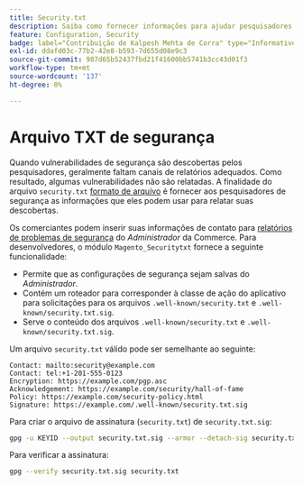 ```yaml
---
title: Security.txt
description: Saiba como fornecer informações para ajudar pesquisadores de segurança a relatar vulnerabilidades.
feature: Configuration, Security
badge: label="Contribuição de Kalpesh Mehta de Corra" type="Informative" url="https://solutionpartners.adobe.com/s/directory/detail/corra" tooltip="Kalpesh Mehta"
exl-id: ddafd03c-77b2-42e8-b593-7d655d08e9c3
source-git-commit: 987d65b52437fbd21f41600bb5741b3cc43d01f3
workflow-type: tm+mt
source-wordcount: '137'
ht-degree: 0%

---
```


# Arquivo TXT de segurança

Quando vulnerabilidades de segurança são descobertas pelos pesquisadores, geralmente faltam canais de relatórios adequados. Como resultado, algumas vulnerabilidades não são relatadas. A finalidade do arquivo `security.txt` [formato de arquivo](https://datatracker.ietf.org/doc/html/draft-foudil-securitytxt-09) é fornecer aos pesquisadores de segurança as informações que eles podem usar para relatar suas descobertas.

Os comerciantes podem inserir suas informações de contato para [relatórios de problemas de segurança](https://experienceleague.adobe.com/en/docs/commerce-admin/systems/security/security-issue-reporting) do _Administrador_ da Commerce. Para desenvolvedores, o módulo `Magento_Securitytxt` fornece a seguinte funcionalidade:

- Permite que as configurações de segurança sejam salvas do _Administrador_.
- Contém um roteador para corresponder à classe de ação do aplicativo para solicitações para os arquivos `.well-known/security.txt` e `.well-known/security.txt.sig`.
- Serve o conteúdo dos arquivos `.well-known/security.txt` e `.well-known/security.txt.sig`.

Um arquivo `security.txt` válido pode ser semelhante ao seguinte:

```text
Contact: mailto:security@example.com
Contact: tel:+1-201-555-0123
Encryption: https://example.com/pgp.asc
Acknowledgement: https://example.com/security/hall-of-fame
Policy: https://example.com/security-policy.html
Signature: https://example.com/.well-known/security.txt.sig
```

Para criar o arquivo de assinatura (`security.txt`) de `security.txt.sig`:

```bash
gpg -u KEYID --output security.txt.sig --armor --detach-sig security.txt
```

Para verificar a assinatura:

```bash
gpg --verify security.txt.sig security.txt
```
